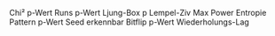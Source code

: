 

Chi² p-Wert Runs p-Wert Ljung-Box p Lempel-Ziv Max Power Entropie Pattern p-Wert Seed erkennbar Bitflip p-Wert Wiederholungs-Lag